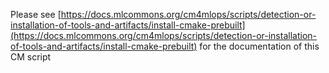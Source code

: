 Please see [https://docs.mlcommons.org/cm4mlops/scripts/detection-or-installation-of-tools-and-artifacts/install-cmake-prebuilt](https://docs.mlcommons.org/cm4mlops/scripts/detection-or-installation-of-tools-and-artifacts/install-cmake-prebuilt) for the documentation of this CM script
